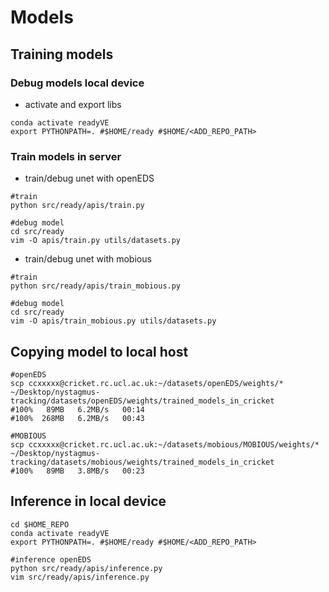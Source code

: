 # Models

## Training models
### Debug models local device
* activate and export libs
```
conda activate readyVE
export PYTHONPATH=. #$HOME/ready #$HOME/<ADD_REPO_PATH>
```
### Train models in server
* train/debug unet with openEDS 
```
#train
python src/ready/apis/train.py

#debug model
cd src/ready
vim -O apis/train.py utils/datasets.py
```

* train/debug unet with mobious
```
#train
python src/ready/apis/train_mobious.py

#debug model
cd src/ready
vim -O apis/train_mobious.py utils/datasets.py
```

## Copying model to local host
```
#openEDS
scp ccxxxxx@cricket.rc.ucl.ac.uk:~/datasets/openEDS/weights/* ~/Desktop/nystagmus-tracking/datasets/openEDS/weights/trained_models_in_cricket
#100%   89MB   6.2MB/s   00:14 
#100%  268MB   6.2MB/s   00:43

#MOBIOUS
scp ccxxxxx@cricket.rc.ucl.ac.uk:~/datasets/mobious/MOBIOUS/weights/* ~/Desktop/nystagmus-tracking/datasets/mobious/weights/trained_models_in_cricket
#100%   89MB   3.8MB/s   00:23
```

## Inference in local device
```
cd $HOME_REPO
conda activate readyVE
export PYTHONPATH=. #$HOME/ready #$HOME/<ADD_REPO_PATH>

#inference openEDS
python src/ready/apis/inference.py
vim src/ready/apis/inference.py
```